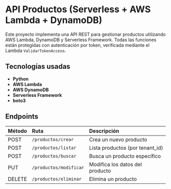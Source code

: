 # API Productos (Serverless + AWS Lambda + DynamoDB)

Este proyecto implementa una API REST para gestionar productos utilizando AWS Lambda, DynamoDB y Serverless Framework. Todas las funciones están protegidas con autenticación por token, verificada mediante el Lambda `ValidarTokenAcceso`.

## Tecnologías usadas
- **Python**
- **AWS Lambda**
- **AWS DynamoDB**
- **Serverless Framework**
- **boto3**

## Endpoints

| Método | Ruta                   | Descripción                     |
| :----- | :--------------------- | :------------------------------ |
| POST   | `/productos/crear`     | Crea un nuevo producto          |
| POST   | `/productos/listar`    | Lista productos (por tenant_id) |
| POST   | `/productos/buscar`    | Busca un producto específico    |
| PUT    | `/productos/modificar` | Modifica los datos del producto |
| DELETE | `/productos/eliminar`  | Elimina un producto             |

